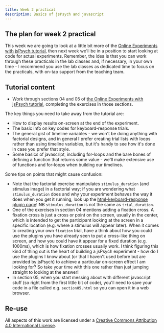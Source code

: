```yaml
---
title: Week 2 practical
description: Basics of jsPsych and javascript
---
```


## The plan for week 2 practical

This week we are going to look at a little bit more of the [Online Experiments with jsPsych tutorial](https://softdev.ppls.ed.ac.uk/online_experiments/index.html), then next week we'll be in a position to start looking at code for actual experiments. Remember, the idea is that you can work through these practicals in the lab classes and, if necessary, in your own time - I recommend you use the lab classes as dedicated time to focus on the practicals, with on-tap support from the teaching team. 

## Tutorial content

- Work through sections 04 and 05 of [the Online Experiments with jsPsych tutorial](https://softdev.ppls.ed.ac.uk/online_experiments/), completing the exercises in those sections. 

The key things you need to take away from the tutorial are:
- How to display results on-screen at the end of the experiment.
- The basic info on key codes for keyboard-response trials.
- The general gist of timeline variables - we won't be doing anything with factorial designs, and in general I prefer creating trial lists with loops rather than using timeline variables, but it's handy to see how it's done in case you prefer that style. 
- Some basics of javascript, including for-loops and the bare bones of defining a function that returns some value - we'll make extensive use of functions and for-loops when building our timelines.

Some tips on points that might cause confusion:
- Note that the factorial exercise manipulates `stimulus_duration` (and stimulus image) in a factorial way; if you are wondering what `stimulus_duration` does and why your experiment behaves the way it does when you get it running, look up the [html-keyboard-response plugin page](https://www.jspsych.org/plugins/jspsych-html-keyboard-response/)! NB `stimulus_duration` is not the same as `trial_duration`.
- One of the exercises in section 04 mentions adding a fixation cross. A fixation cross is just a cross or point on the screen, usually in the center, which is intended to get the participant looking at the screen in a specific location (e.g. where a stimulus will appear later). When it comes to creating your own `fixation` trial, have a think about how you could use the plugins you have already seen to put a cross-like thing on screen, and how you could have it appear for a fixed duration (e.g. 1000ms), which is how fixation crosses usually work. I think figuring this kind of thing out is the heart of building a jsPsych experiment - how do I use the plugins I know about (or that I haven't used before but are provided by jsPsych) to achieve a particular on-screen effect I am looking for? So take your time with this one rather than just jumping straight to looking at the answer!
- In section 05, when you start messing about with different javascript stuff (so right from the first little bit of code), you'll need to save your code in a file called e.g. `section05.html` so you can open it in a web browser.

## Re-use

All aspects of this work are licensed under a [Creative Commons Attribution 4.0 International License](http://creativecommons.org/licenses/by/4.0/).

